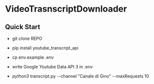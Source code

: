 # VideoTrasnscriptDownloader

## Quick Start

- git clone REPO

- pip install youtube_transcript_api

- cp env.example .env

- write Google Youtube Data API 3 in .env

- python3 transcript.py --channel "Canale di Gino" --maxRequests 10